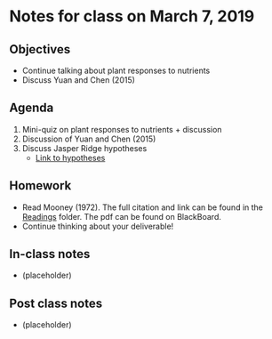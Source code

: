 # Notes for class on March 7, 2019

## Objectives
- Continue talking about plant responses to nutrients
- Discuss Yuan and Chen (2015)

## Agenda
1. Mini-quiz on plant responses to nutrients + discussion
2. Discussion of Yuan and Chen (2015)
3. Discuss Jasper Ridge hypotheses
	- [Link to hypotheses](../Miscellaneous/Jasper_Ridge/Jasper_Ridge_hypotheses.md)

## Homework
- Read Mooney (1972). The full citation and link can be found in the 
[Readings](../Readings) folder. The pdf can be found on BlackBoard.
- Continue thinking about your deliverable!

## In-class notes
- (placeholder)

## Post class notes
- (placeholder)